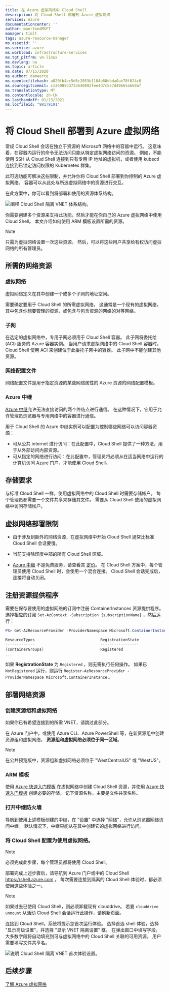 ```yaml
---
title: 在 Azure 虚拟网络中 Cloud Shell
description: 将 Cloud Shell 部署到 Azure 虚拟网络
services: Azure
documentationcenter: ''
author: maertendMSFT
manager: timlt
tags: azure-resource-manager
ms.assetid: ''
ms.service: azure
ms.workload: infrastructure-services
ms.tgt_pltfrm: vm-linux
ms.devlang: na
ms.topic: article
ms.date: 07/15/2020
ms.author: damaerte
ms.openlocfilehash: a820fb4ec5d6c2053b1104b68dbda0ae70f624c0
ms.sourcegitcommit: c136985b3733640892fee4d7c557d40665a660af
ms.translationtype: MT
ms.contentlocale: zh-CN
ms.lasthandoff: 01/13/2021
ms.locfileid: "98179191"
---
```

# <a name="deploy-cloud-shell-into-an-azure-virtual-network"></a>将 Cloud Shell 部署到 Azure 虚拟网络

常规 Cloud Shell 会话在独立于资源的 Microsoft 网络中的容器中运行。 这意味着，在容器内运行的命令无法访问只能从特定虚拟网络访问的资源。 例如，不能使用 SSH 从 Cloud Shell 连接到只有专用 IP 地址的虚拟机，或者使用 kubectl 连接到已锁定访问权限的 Kubernetes 群集。 

此可选功能可解决这些限制，并允许你将 Cloud Shell 部署到你控制的 Azure 虚拟网络。 容器可以从此处与所选虚拟网络中的资源进行交互。  

在此方案中，你可以看到将部署和使用的资源体系结构。

![阐释 Cloud Shell 隔离 VNET 体系结构。](media/private-vnet/data-diagram.png)

你需要创建多个资源来支持此功能，然后才能在你自己的 Azure 虚拟网络中使用 Cloud Shell。 本文介绍如何使用 ARM 模板设置所需的资源。

> [!NOTE]
> 只需为虚拟网络设置一次这些资源。 然后，可以将这些用户共享给有权访问虚拟网络的所有管理员。

## <a name="required-network-resources"></a>所需的网络资源

### <a name="virtual-network"></a>虚拟网络
虚拟网络定义在其中创建一个或多个子网的地址空间。

需要确定要用于 Cloud Shell 的所需虚拟网络。 这通常是一个现有的虚拟网络，其中包含你想要管理的资源，或包含与包含资源的网络的对等网络。

### <a name="subnet"></a>子网
在选定的虚拟网络中，专用子网必须用于 Cloud Shell 容器。 此子网将委托给 (ACI) 服务的 Azure 容器实例。  当用户请求虚拟网络中的 Cloud Shell 容器时，Cloud Shell 使用 ACI 来创建位于此委托子网中的容器。  此子网中不能创建其他资源。

### <a name="network-profile"></a>网络配置文件
网络配置文件是用于指定资源的某些网络属性的 Azure 资源的网络配置模板。

### <a name="azure-relay"></a>Azure 中继
[Azure 中继](../azure-relay/relay-what-is-it.md)允许无法直接访问的两个终结点进行通信。 在这种情况下，它用于允许管理员浏览器与专用网络中的容器进行通信。

用于 Cloud Shell 的 Azure 中继实例可以配置为控制哪些网络可以访问容器资源： 
- 可从公共 internet 进行访问：在此配置中，Cloud Shell 提供了一种方法，用于从外部访问内部资源。 
- 可从指定的网络进行访问：在此配置中，管理员将必须从在适当网络中运行的计算机访问 Azure 门户，才能使用 Cloud Shell。

## <a name="storage-requirements"></a>存储要求
与标准 Cloud Shell 一样，使用虚拟网络中的 Cloud Shell 时需要存储帐户。 每个管理员都需要一个文件共享来存储其文件。  需要从 Cloud Shell 使用的虚拟网络中访问存储帐户。 

## <a name="virtual-network-deployment-limitations"></a>虚拟网络部署限制
* 由于涉及到额外的网络资源，在虚拟网络中开始 Cloud Shell 通常比标准 Cloud Shell 会话要慢。

* 当前支持除印度中部的所有 Cloud Shell 区域。 

* [Azure 中继](../azure-relay/relay-what-is-it.md) 不是免费服务，请查看其 [定价](https://azure.microsoft.com/pricing/details/service-bus/)。 在 Cloud Shell 方案中，每个管理员使用 Cloud Shell 时，会使用一个混合连接。 Cloud Shell 会话完成后，连接将自动关闭。

## <a name="register-the-resource-provider"></a>注册资源提供程序

需要在保存要使用的虚拟网络的订阅中注册 ContainerInstances 资源提供程序。 选择相应的订阅 `Set-AzContext -Subscription {subscriptionName}` ，然后运行：

```powershell
PS> Get-AzResourceProvider -ProviderNamespace Microsoft.ContainerInstance | select ResourceTypes,RegistrationState

ResourceTypes                             RegistrationState
-------------                             -----------------
{containerGroups}                         Registered
...
```

如果 **RegistrationState** 为 `Registered` ，则无需执行任何操作。 如果已 `NotRegistered` 运行，则运行 `Register-AzResourceProvider -ProviderNamespace Microsoft.ContainerInstance` 。 

## <a name="deploy-network-resources"></a>部署网络资源
 
### <a name="create-a-resource-group-and-virtual-network"></a>创建资源组和虚拟网络
如果你已有希望连接到的所需 VNET，请跳过此部分。

在 Azure 门户中，或使用 Azure CLI、Azure PowerShell 等，在新资源组中创建资源组和虚拟网络， **资源组和虚拟网络必须位于同一区域**。

> [!NOTE]
> 在公共预览版中，资源组和虚拟网络必须位于 "WestCentralUS" 或 "WestUS"。

### <a name="arm-templates"></a>ARM 模板
使用 [Azure 快速入门模板](https://aka.ms/cloudshell/docs/vnet/template) 在虚拟网络中创建 Cloud Shell 资源，并使用 [Azure 快速入门模板](https://aka.ms/cloudshell/docs/vnet/template/storage) 创建必要的存储。 记下资源名称，主要是文件共享名称。

### <a name="open-relay-firewall"></a>打开中继防火墙
导航到使用上述模板创建的中继，在 "设置" 中选择 "网络"，允许从浏览器网络访问中继。 默认情况下，中继只能从在其中创建它的虚拟网络进行访问。 

### <a name="configuring-cloud-shell-to-use-a-virtual-network"></a>将 Cloud Shell 配置为使用虚拟网络。
> [!NOTE]
> 必须完成此步骤，每个管理员都将使用 Cloud Shell。

部署完成上述步骤后，请导航到 Azure 门户或中的 Cloud Shell https://shell.azure.com 。 每次需要连接到隔离的 Cloud Shell 体验时，都必须使用这些体验之一。

> [!NOTE]
> 如果过去已使用 Cloud Shell，则必须卸载现有 clouddrive。 若要 `clouddrive unmount` 从活动 Cloud Shell 会话运行此操作，请刷新页面。

连接到 Cloud Shell，系统将提示您首次运行体验。 选择首选 shell 体验，选择 "显示高级设置"，并选择 "显示 VNET 隔离设置" 框。 在弹出窗口中填写字段。  大多数字段将自动填充到可与虚拟网络中的 Cloud Shell 关联的可用资源。  用户需要填写文件共享名。


![说明 Cloud Shell 隔离 VNET 首次体验设置。](media/private-vnet/vnet-settings.png)

## <a name="next-steps"></a>后续步骤
[了解 Azure 虚拟网络](../virtual-network/virtual-networks-overview.md)
